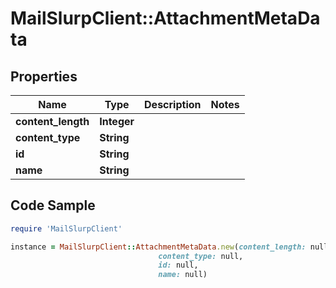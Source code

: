 # MailSlurpClient::AttachmentMetaData

## Properties

Name | Type | Description | Notes
------------ | ------------- | ------------- | -------------
**content_length** | **Integer** |  | 
**content_type** | **String** |  | 
**id** | **String** |  | 
**name** | **String** |  | 

## Code Sample

```ruby
require 'MailSlurpClient'

instance = MailSlurpClient::AttachmentMetaData.new(content_length: null,
                                 content_type: null,
                                 id: null,
                                 name: null)
```


